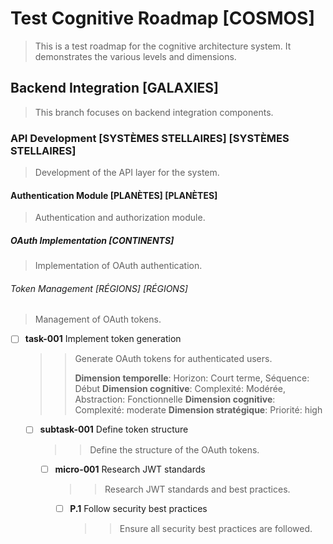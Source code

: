 # Test Cognitive Roadmap [COSMOS]

> This is a test roadmap for the cognitive architecture system.
> It demonstrates the various levels and dimensions.

## Backend Integration [GALAXIES]

> This branch focuses on backend integration components.

### API Development [SYSTÈMES STELLAIRES] [SYSTÈMES STELLAIRES]

> Development of the API layer for the system.

#### Authentication Module [PLANÈTES] [PLANÈTES]

> Authentication and authorization module.

##### OAuth Implementation [CONTINENTS]

> Implementation of OAuth authentication.

###### Token Management [RÉGIONS] [RÉGIONS]

> Management of OAuth tokens.

- [ ] **task-001** Implement token generation
  > > Generate OAuth tokens for authenticated users.
  >   >
  >   > **Dimension temporelle**: Horizon: Court terme, Séquence: Début
  >   > **Dimension cognitive**: Complexité: Modérée, Abstraction: Fonctionnelle
  **Dimension cognitive**: Complexité: moderate
  **Dimension stratégique**: Priorité: high
  - [ ] **subtask-001** Define token structure
    > > Define the structure of the OAuth tokens.
    - [ ] **micro-001** Research JWT standards
      > > Research JWT standards and best practices.
      - [ ] **P.1** Follow security best practices
        > > Ensure all security best practices are followed.
